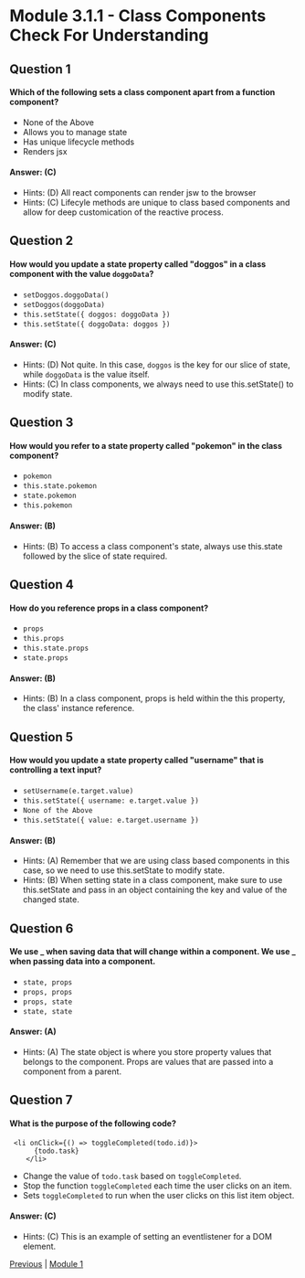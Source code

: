 # Module 3.1.1 - Class Components Check For Understanding

## Question 1

####  Which of the following sets a class component apart from a function component?

- None of the Above 
- Allows you to manage state 
- Has unique lifecycle methods 
- Renders jsx 

#### Answer:   (C) 

- Hints: (D)  All react components can render jsw to the browser
- Hints: (C)  Lifecyle methods are unique to class based components and allow for deep customication of the reactive process.

## Question 2

####  How would you update a state property called "doggos" in a class component with the value ```doggoData```?

- ```setDoggos.doggoData()``` 
- ```setDoggos(doggoData)``` 
- ```this.setState({ doggos: doggoData })``` 
- ```this.setState({ doggoData: doggos })``` 

#### Answer:   (C) 

- Hints: (D)  Not quite. In this case, ```doggos``` is the key for our slice of state, while ```doggoData``` is the value itself.
- Hints: (C)  In class components, we always need to use this.setState() to modify state.

## Question 3

####  How would you refer to a state property called "pokemon" in the class component?

- ```pokemon``` 
- ```this.state.pokemon``` 
- ```state.pokemon``` 
- ```this.pokemon``` 

#### Answer:   (B) 

- Hints: (B)  To access a class component's state, always use this.state followed by the slice of state required.

## Question 4

####  How do you reference props in a class component?

- ```props``` 
- ```this.props``` 
- ```this.state.props``` 
- ```state.props``` 

#### Answer:   (B) 

- Hints: (B)  In a class component, props is held within the this property, the class' instance reference.

## Question 5

####  How would you update a state property called "username" that is controlling a text input?

- ```setUsername(e.target.value)``` 
- ```this.setState({ username: e.target.value })``` 
- ```None of the Above ``` 
- ```this.setState({ value: e.target.username })``` 

#### Answer:   (B) 

- Hints: (A)  Remember that we are using class based components in this case, so we need to use this.setState to modify state.
- Hints: (B)  When setting state in a class component, make sure to use this.setState and pass in an object containing the key and value of the changed state.

## Question 6

####  We use **_ when saving data that will change within a component. We use _** when passing data into a component.

- ```state, props``` 
- ```props, props``` 
- ```props, state``` 
- ```state, state``` 

#### Answer:   (A) 

- Hints: (A)  The state object is where you store property values that belongs to the component. Props are values that are passed into a component from a parent.

## Question 7

####  What is the purpose of the following code?

```
 <li onClick={() => toggleCompleted(todo.id)}>
      {todo.task}
    </li>
```

- Change the value of ```todo.task``` based on ```toggleCompleted```.
- Stop the function ```toggleCompleted``` each time the user clicks on an item.  
- Sets ```toggleCompleted``` to run when the user clicks on this list item object.

#### Answer:   (C) 

- Hints: (C)  This is an example of setting an eventlistener for a DOM element.






[Previous](./Object_3.md) | [Module 1](../../Module_1-Class-Components/README.md)
